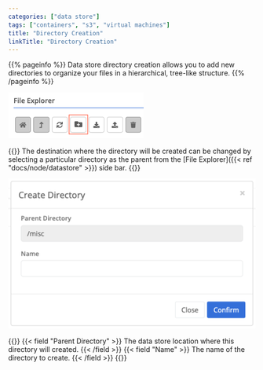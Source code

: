 ```yaml
---
categories: ["data store"]
tags: ["containers", "s3", "virtual machines"]
title: "Directory Creation"
linkTitle: "Directory Creation"
---
```


{{% pageinfo %}}
Data store directory creation allows you to add new directories to organize your files in a hierarchical, tree-like structure.
{{% /pageinfo %}}

![img](mkdir.png)

{{<alert color="info">}}
The destination where the directory will be created can be changed by selecting a particular directory as the parent from the [File Explorer]({{< ref "docs/node/datastore" >}}) side bar.
{{</alert>}}

![img](mkdir_config.png)

{{<fields>}}
{{< field "Parent Directory" >}}
The data store location where this directory will created.
{{< /field >}}
{{< field "Name" >}}
The name of the directory to create.
{{< /field >}}
{{</fields>}}